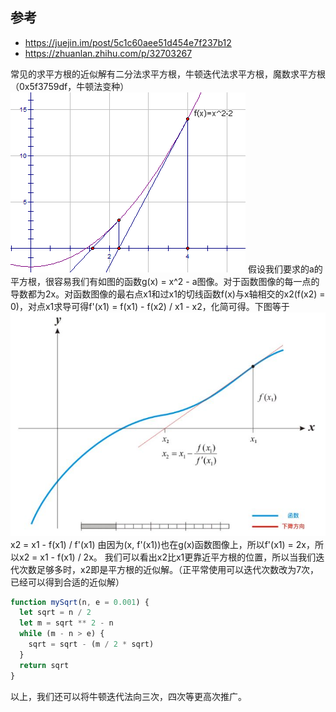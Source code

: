 
## 参考
- https://juejin.im/post/5c1c60aee51d454e7f237b12
- https://zhuanlan.zhihu.com/p/32703267

常见的求平方根的近似解有二分法求平方根，牛顿迭代法求平方根，魔数求平方根（0x5f3759df，牛顿法变种）
![img](https://github.com/result17/blog/blob/master/imgs/sqrt2.gif?raw=true)
假设我们要求的a的平方根，很容易我们有如图的函数g(x) = x^2 - a图像。对于函数图像的每一点的导数都为2x。对函数图像的最右点x1和过x1的切线函数f(x)与x轴相交的x2(f(x2) = 0)，对点x1求导可得f'(x1) = f(x1) - f(x2) / x1 - x2，化简可得。下图等于
![img](https://github.com/result17/blog/blob/master/imgs/sqrt1.jpg?raw=true)
x2 = x1 - f(x1) / f'(x1)
由因为(x, f'(x1))也在g(x)函数图像上，所以f'(x1) = 2x，所以x2 = x1 - f(x1) / 2x。
我们可以看出x2比x1更靠近平方根的位置，所以当我们迭代次数足够多时，x2即是平方根的近似解。（正平常使用可以迭代次数改为7次，已经可以得到合适的近似解）
```js
function mySqrt(n, e = 0.001) {
  let sqrt = n / 2
  let m = sqrt ** 2 - n
  while (m - n > e) {
    sqrt = sqrt - (m / 2 * sqrt) 
  }
  return sqrt
}
```
以上，我们还可以将牛顿迭代法向三次，四次等更高次推广。
